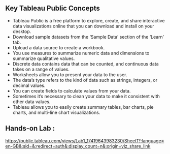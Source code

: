## Key Tableau Public Concepts

* Tableau Public is a free platform to explore, create, and share interactive data visualizations online that you can download and install on your desktop.
* Download sample datasets from the ‘Sample Data’ section of the ‘Learn’ tab.
* Upload a data source to create a workbook.
* You use measures to summarize numeric data and dimensions to summarize qualitative values.
* Discrete data contains data that can be counted, and continuous data takes on a range of values.
* Worksheets allow you to present your data to the user.
* The data’s type refers to the kind of data such as strings, integers, or decimal values.
* You can create fields to calculate values from your data.
* Sometimes it’s necessary to clean your data to make it consistent with other data values.
* Tableau allows you to easily create summary tables, bar charts, pie charts, and multi-line chart visualizations.

## Hands-on Lab : 
https://public.tableau.com/views/Lab1_17419643983230/Sheet1?:language=en-GB&:sid=&:redirect=auth&:display_count=n&:origin=viz_share_link

